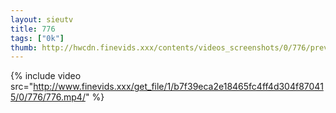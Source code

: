 ```yaml
--- 
layout: sieutv
title: 776
tags: ["0k"]
thumb: http://hwcdn.finevids.xxx/contents/videos_screenshots/0/776/preview.mp4.jpg
---
```

{% include video src="http://www.finevids.xxx/get_file/1/b7f39eca2e18465fc4ff4d304f870415/0/776/776.mp4/" %} 
